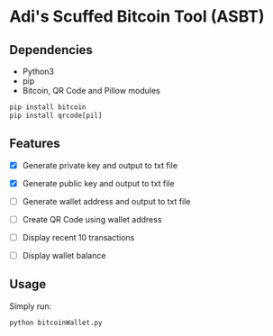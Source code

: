 # Adi's Scuffed Bitcoin Tool (ASBT)
## Dependencies
- Python3
- pip
- Bitcoin, QR Code and Pillow modules

```python
pip install bitcoin
pip install qrcode[pil]
```

## Features
- [x] Generate private key and output to txt file
- [x] Generate public key and output to txt file
- [ ] Generate wallet address and output to txt file
- [ ] Create QR Code using wallet address
- [ ] Display recent 10 transactions
- [ ] Display wallet balance


## Usage
Simply run:
```
python bitcoinWallet.py
```